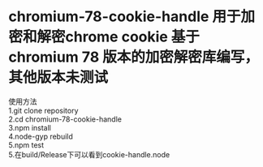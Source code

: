 # chromium-78-cookie-handle 用于加密和解密chrome cookie  基于chromium 78 版本的加密解密库编写，其他版本未测试
使用方法  
1.git clone repository  
2.cd chromium-78-cookie-handle  
3.npm install   
4.node-gyp rebuild  
5.npm test   
5.在build/Release下可以看到cookie-handle.node  
